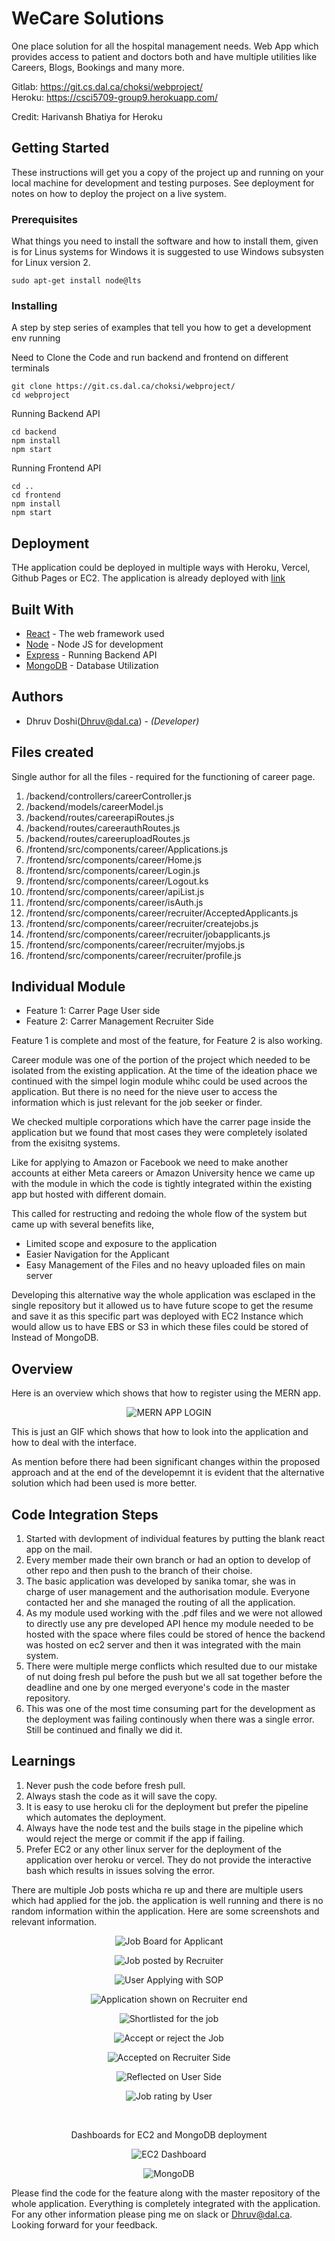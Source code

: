 # WeCare Solutions

One place solution for all the hospital management needs. Web App which provides access to patient and doctors both and have multiple utilities like Careers, Blogs, Bookings and many more.

Gitlab: https://git.cs.dal.ca/choksi/webproject/
<br />
Heroku: https://csci5709-group9.herokuapp.com/

Credit: Harivansh Bhatiya for Heroku

## Getting Started

These instructions will get you a copy of the project up and running on your local machine for development and testing purposes. See deployment for notes on how to deploy the project on a live system.

### Prerequisites

What things you need to install the software and how to install them, given is for Linus systems for Windows it is suggested to use Windows subsysten for Linux version 2.

```
sudo apt-get install node@lts
```

### Installing

A step by step series of examples that tell you how to get a development env running

Need to Clone the Code and run backend and frontend on different terminals

```
git clone https://git.cs.dal.ca/choksi/webproject/
cd webproject
```

Running Backend API
```
cd backend
npm install 
npm start
```

Running Frontend API
```
cd ..
cd frontend
npm install 
npm start
```


## Deployment

THe application could be deployed in multiple ways with Heroku, Vercel, Github Pages or EC2.
The application is already deployed with <a href="https://csci5709-group9.herokuapp.com/"> link </a>


## Built With

* [React](https://reactjs.org) - The web framework used
* [Node](https://nodejs.org/en/docs/) - Node JS for development
* [Express](https://expressjs.com) - Running Backend API
* [MongoDB](https://www.mongodb.com) - Database Utilization


## Authors

* Dhruv Doshi(Dhruv@dal.ca) - *(Developer)*

## Files created 

Single author for all the files - required for the functioning of career page.

1. /backend/controllers/careerController.js
2. /backend/models/careerModel.js
3. /backend/routes/careerapiRoutes.js
4. /backend/routes/careerauthRoutes.js
5. /backend/routes/careeruploadRoutes.js
6. /frontend/src/components/career/Applications.js
7. /frontend/src/components/career/Home.js
8. /frontend/src/components/career/Login.js
9. /frontend/src/components/career/Logout.ks
10. /frontend/src/components/career/apiList.js
11. /frontend/src/components/career/isAuth.js
12. /frontend/src/components/career/recruiter/AcceptedApplicants.js
13. /frontend/src/components/career/recruiter/createjobs.js
14. /frontend/src/components/career/recruiter/jobapplicants.js
15. /frontend/src/components/career/recruiter/myjobs.js
16. /frontend/src/components/career/recruiter/profile.js


## Individual Module

* Feature 1: Carrer Page User side
* Feature 2: Carrer Management Recruiter Side

Feature 1 is complete and most of the feature, for Feature 2 is also working.

Career module was one of the portion of the project which needed to be isolated from the existing application. At the time of the ideation phace we continued with the simpel login module whihc could be used acroos the application.
But there is no need for the nieve user to access the information which is just relevant for the job seeker or finder.

We checked multiple corporations which have the carrer page inside the application but we found that most cases they were completely isolated from the exisitng systems.

Like for applying to Amazon or Facebook we need to make another accounts at either Meta careers or Amazon University hence we came up with the module in which the code is tightly integrated within the existing app but hosted with different domain.

This called for restructing and redoing the whole flow of the system but came up with several benefits like,
 - Limited scope and exposure to the application
 - Easier Navigation for the Applicant
 - Easy Management of the Files and no heavy uploaded files on main server

Developing this alternative way the whole application was esclaped in the single repository but it allowed us to have future scope to get the resume and save it as this specific part was deployed with EC2 Instance which would allow us to have EBS or S3 in which these files could be stored of Instead of MongoDB.


## Overview

Here is an overview which shows that how to register using the MERN app.
<div align="center">

![MERN APP LOGIN](https://github.com/DhruvDoshi/public-gif/blob/master/Login.gif)

</div>
This is just an GIF which shows that how to look into the application and how to deal with the interface.

As mention before there had been significant changes within the proposed approach and at the end of the developemnt it is evident that the alternative solution which had been used is more better.



## Code Integration Steps
1. Started with devlopment of individual features by putting the blank react app on the mail.
2. Every member made their own branch or had an option to develop of other repo and then push to the branch of their choise.
3. The basic application was developed by sanika tomar, she was in charge of user management and the authorisation module. Everyone contacted her and she managed the routing of all the application.
4. As my module used working with the .pdf files and we were not allowed to directly use any pre developed API hence my module needed to be hosted with the space where files could be stored of hence the backend was hosted on ec2 server and then it was integrated with the main system.
5. There were multiple merge conflicts which resulted due to our mistake of nut doing fresh pul before the push but we all sat together before the deadline and one by one merged everyone's code in the master repository.
6. This was one of the most time consuming part for the development as the deployment was failing continously when there was a single error. Still be continued and finally we did it.

## Learnings
1. Never push the code before fresh pull.
2. Always stash the code as it will save the copy.
3. It is easy to use heroku cli for the deployment but prefer the pipeline which automates the deployment.
4. Always have the node test and the buils stage in the pipeline which would reject the merge or commit if the app if failing.
5. Prefer EC2 or any other linux server for the deployment of the application over heroku or vercel. They do not provide the interactive bash which results in issues solving the error.




There are multiple Job posts whicha re up and there are multiple users which had applied for the job. the application is well running and there is no random information within the application. Here are some screenshots and relevant information.







<div align="center">

![Job Board for Applicant](https://github.com/DhruvDoshi/public-gif/blob/master/Screen%20Shot%202022-03-29%20at%204.34.00%20PM.png)


![Job posted by Recruiter](https://github.com/DhruvDoshi/public-gif/blob/master/Screen%20Shot%202022-03-29%20at%204.35.29%20PM.png)


![User Applying with SOP](https://github.com/DhruvDoshi/public-gif/blob/master/Screen%20Shot%202022-03-29%20at%204.44.05%20PM.png)


![Application shown on Recruiter end](https://github.com/DhruvDoshi/public-gif/blob/master/Screen%20Shot%202022-03-29%20at%204.45.44%20PM.png)


![Shortlisted for the job](https://github.com/DhruvDoshi/public-gif/blob/master/Screen%20Shot%202022-03-29%20at%204.46.18%20PM.png)


![Accept or reject the Job](https://github.com/DhruvDoshi/public-gif/blob/master/Screen%20Shot%202022-03-29%20at%204.46.36%20PM.png)


![Accepted on Recruiter Side](https://github.com/DhruvDoshi/public-gif/blob/master/Screen%20Shot%202022-03-29%20at%204.46.54%20PM.png)


![Reflected on User Side](https://github.com/DhruvDoshi/public-gif/blob/master/Screen%20Shot%202022-03-29%20at%204.47.10%20PM.png)


![Job rating by User](https://github.com/DhruvDoshi/public-gif/blob/master/Screen%20Shot%202022-03-29%20at%204.48.12%20PM.png)

<br>

Dashboards for EC2 and MongoDB deployment

![EC2 Dashboard](https://github.com/DhruvDoshi/public-gif/blob/master/Screen%20Shot%202022-03-31%20at%203.15.43%20PM.png)


![MongoDB](https://github.com/DhruvDoshi/public-gif/blob/master/Screen%20Shot%202022-03-31%20at%203.16.08%20PM.png)



</div>

Please find the code for the feature along with the master repository of the whole application. Everything is completely integrated with the application.
For any other information please ping me on slack or Dhruv@dal.ca. Looking forward for your feedback.